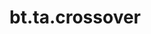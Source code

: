<div itemscope itemtype="http://developers.google.com/ReferenceObject">
<meta itemprop="name" content="bt.ta.crossover" />
<meta itemprop="path" content="Stable" />
</div>

# bt.ta.crossover

<!-- Insert buttons and diff -->

<table class="tfo-notebook-buttons tfo-api nocontent" align="left">

</table>





<pre class="devsite-click-to-copy prettyprint lang-py tfo-signature-link">
<code>bt.ta.crossover(
    x: Sequence[float],
    y: Sequence[float]
) -> bool
</code></pre>



<!-- Placeholder for "Used in" -->
